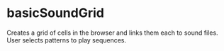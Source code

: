 # basicSoundGrid

Creates a grid of cells in the browser and links them each to sound files. User selects patterns to play sequences.


